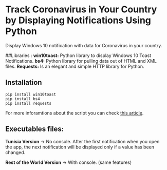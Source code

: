# Track Coronavirus in Your Country by Displaying Notifications Using Python
Display Windows 10 notification with data for Coronavirus in your country.

##Libraries :
**win10toast:** Python library to display Windows 10 Toast Notifications.
**bs4:** Python library for pulling data out of HTML and XML files.
**Requests:** Is an elegant and simple HTTP library for Python.

## Installation

```
pip install win10toast
pip install bs4
pip install requests
```

For more inforamtions about the script you can check [this article](https://towardsdatascience.com/coronavirus-track-coronavirus-in-your-country-by-displaying-notification-c914b5652088).


## Executables files: 
**Tunisia Version** -> No console. After the first notification when you open the app, the next notification will be displayed only if a value has been changed.

**Rest of the World Version** -> With console. (same features)


